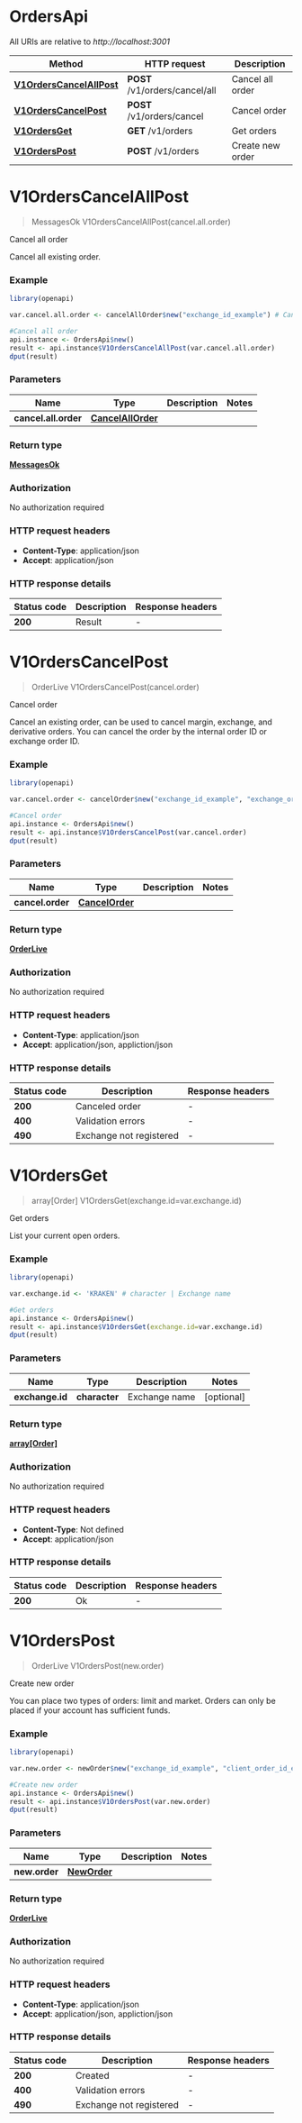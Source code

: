 # OrdersApi

All URIs are relative to *http://localhost:3001*

Method | HTTP request | Description
------------- | ------------- | -------------
[**V1OrdersCancelAllPost**](OrdersApi.md#V1OrdersCancelAllPost) | **POST** /v1/orders/cancel/all | Cancel all order
[**V1OrdersCancelPost**](OrdersApi.md#V1OrdersCancelPost) | **POST** /v1/orders/cancel | Cancel order
[**V1OrdersGet**](OrdersApi.md#V1OrdersGet) | **GET** /v1/orders | Get orders
[**V1OrdersPost**](OrdersApi.md#V1OrdersPost) | **POST** /v1/orders | Create new order


# **V1OrdersCancelAllPost**
> MessagesOk V1OrdersCancelAllPost(cancel.all.order)

Cancel all order

Cancel all existing order.

### Example
```R
library(openapi)

var.cancel.all.order <- cancelAllOrder$new("exchange_id_example") # CancelAllOrder | 

#Cancel all order
api.instance <- OrdersApi$new()
result <- api.instance$V1OrdersCancelAllPost(var.cancel.all.order)
dput(result)
```

### Parameters

Name | Type | Description  | Notes
------------- | ------------- | ------------- | -------------
 **cancel.all.order** | [**CancelAllOrder**](CancelAllOrder.md)|  | 

### Return type

[**MessagesOk**](messagesOk.md)

### Authorization

No authorization required

### HTTP request headers

 - **Content-Type**: application/json
 - **Accept**: application/json

### HTTP response details
| Status code | Description | Response headers |
|-------------|-------------|------------------|
| **200** | Result |  -  |

# **V1OrdersCancelPost**
> OrderLive V1OrdersCancelPost(cancel.order)

Cancel order

Cancel an existing order, can be used to cancel margin, exchange, and derivative orders. You can cancel the order by the internal order ID or exchange order ID.

### Example
```R
library(openapi)

var.cancel.order <- cancelOrder$new("exchange_id_example", "exchange_order_id_example", "client_order_id_example") # CancelOrder | 

#Cancel order
api.instance <- OrdersApi$new()
result <- api.instance$V1OrdersCancelPost(var.cancel.order)
dput(result)
```

### Parameters

Name | Type | Description  | Notes
------------- | ------------- | ------------- | -------------
 **cancel.order** | [**CancelOrder**](CancelOrder.md)|  | 

### Return type

[**OrderLive**](orderLive.md)

### Authorization

No authorization required

### HTTP request headers

 - **Content-Type**: application/json
 - **Accept**: application/json, appliction/json

### HTTP response details
| Status code | Description | Response headers |
|-------------|-------------|------------------|
| **200** | Canceled order |  -  |
| **400** | Validation errors |  -  |
| **490** | Exchange not registered |  -  |

# **V1OrdersGet**
> array[Order] V1OrdersGet(exchange.id=var.exchange.id)

Get orders

List your current open orders.

### Example
```R
library(openapi)

var.exchange.id <- 'KRAKEN' # character | Exchange name

#Get orders
api.instance <- OrdersApi$new()
result <- api.instance$V1OrdersGet(exchange.id=var.exchange.id)
dput(result)
```

### Parameters

Name | Type | Description  | Notes
------------- | ------------- | ------------- | -------------
 **exchange.id** | **character**| Exchange name | [optional] 

### Return type

[**array[Order]**](order.md)

### Authorization

No authorization required

### HTTP request headers

 - **Content-Type**: Not defined
 - **Accept**: application/json

### HTTP response details
| Status code | Description | Response headers |
|-------------|-------------|------------------|
| **200** | Ok |  -  |

# **V1OrdersPost**
> OrderLive V1OrdersPost(new.order)

Create new order

You can place two types of orders: limit and market. Orders can only be placed if your account has sufficient funds.

### Example
```R
library(openapi)

var.new.order <- newOrder$new("exchange_id_example", "client_order_id_example", "symbol_exchange_example", "symbol_coinapi_example", 123, 123, "side_example", "order_type_example", timeInForce$new(), "expire_time_example", list("exec_inst_example")) # NewOrder | 

#Create new order
api.instance <- OrdersApi$new()
result <- api.instance$V1OrdersPost(var.new.order)
dput(result)
```

### Parameters

Name | Type | Description  | Notes
------------- | ------------- | ------------- | -------------
 **new.order** | [**NewOrder**](NewOrder.md)|  | 

### Return type

[**OrderLive**](orderLive.md)

### Authorization

No authorization required

### HTTP request headers

 - **Content-Type**: application/json
 - **Accept**: application/json, appliction/json

### HTTP response details
| Status code | Description | Response headers |
|-------------|-------------|------------------|
| **200** | Created |  -  |
| **400** | Validation errors |  -  |
| **490** | Exchange not registered |  -  |

